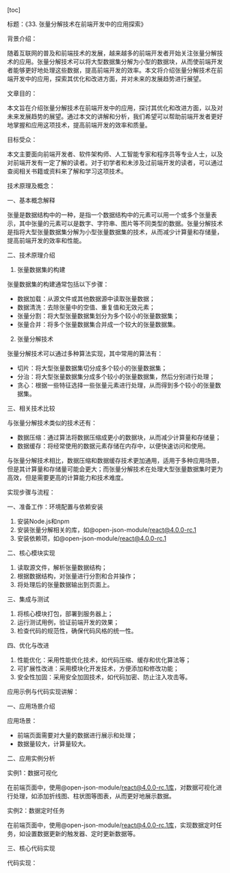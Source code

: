 
[toc]                    
                
                
标题：《33. 张量分解技术在前端开发中的应用探索》

背景介绍：

随着互联网的普及和前端技术的发展，越来越多的前端开发者开始关注张量分解技术的应用。张量分解技术可以将大型数据集分解为小型的数据块，从而使前端开发者能够更好地处理这些数据，提高前端开发的效率。本文将介绍张量分解技术在前端开发中的应用，探索其优化和改进方面，并对未来的发展趋势进行展望。

文章目的：

本文旨在介绍张量分解技术在前端开发中的应用，探讨其优化和改进方面，以及对未来发展趋势的展望。通过本文的讲解和分析，我们希望可以帮助前端开发者更好地掌握和应用这项技术，提高前端开发的效率和质量。

目标受众：

本文主要面向前端开发者、软件架构师、人工智能专家和程序员等专业人士，以及对前端开发有一定了解的读者。对于初学者和未涉及过前端开发的读者，可以通过查阅相关书籍或资料来了解和学习这项技术。

技术原理及概念：

一、基本概念解释

张量是数据结构中的一种，是指一个数据结构中的元素可以用一个或多个张量表示，其中张量的元素可以是数字、字符串、图片等不同类型的数据。张量分解技术是指将大型张量数据集分解为小型张量数据集的技术，从而减少计算量和存储量，提高前端开发的效率和性能。

二、技术原理介绍

1. 张量数据集的构建

张量数据集的构建通常包括以下步骤：

- 数据加载：从源文件或其他数据源中读取张量数据；
- 数据清洗：去除张量中的空值、重复值和无效元素；
- 张量分割：将大型张量数据集划分为多个较小的张量数据集；
- 张量合并：将多个张量数据集合并成一个较大的张量数据集。

2. 张量分解技术

张量分解技术可以通过多种算法实现，其中常用的算法有：

- 切片：将大型张量数据集切分成多个较小的张量数据集；
- 分治：将大型张量数据集分成多个较小的张量数据集，然后分别进行处理；
- 贪心：根据一些特征选择一些张量元素进行处理，从而得到多个较小的张量数据集。

三、相关技术比较

与张量分解技术类似的技术还有：

- 数据压缩：通过算法将数据压缩成更小的数据块，从而减少计算量和存储量；
- 数据缓存：将经常使用的数据元素存储在内存中，以便快速访问和使用。

与张量分解技术相比，数据压缩和数据缓存技术更加通用，适用于多种应用场景，但是其计算量和存储量可能会更大；而张量分解技术在处理大型张量数据集时更为高效，但是需要更高的计算能力和技术难度。

实现步骤与流程：

一、准备工作：环境配置与依赖安装

1. 安装Node.js和npm
2. 安装张量分解相关的库，如@open-json-module/react@4.0.0-rc.1
3. 安装依赖项，如@open-json-module/react@4.0.0-rc.1

二、核心模块实现

1. 读取源文件，解析张量数据结构；
2. 根据数据结构，对张量进行分割和合并操作；
3. 将处理后的张量数据输出到页面上。

三、集成与测试

1. 将核心模块打包，部署到服务器上；
2. 运行测试用例，验证前端开发的效果；
3. 检查代码的规范性，确保代码风格的统一性。

四、优化与改进

1. 性能优化：采用性能优化技术，如代码压缩、缓存和优化算法等；
2. 可扩展性改进：采用模块化开发技术，方便添加和修改功能；
3. 安全性加固：采用安全加固技术，如代码加密、防止注入攻击等。

应用示例与代码实现讲解：

一、应用场景介绍

应用场景：

- 前端页面需要对大量的数据进行展示和处理；
- 数据量较大，计算量较大。

二、应用实例分析

实例1：数据可视化

在前端页面中，使用@open-json-module/react@4.0.0-rc.1库，对数据可视化进行处理，如添加折线图、柱状图等图表，从而更好地展示数据。

实例2：数据定时任务

在前端页面中，使用@open-json-module/react@4.0.0-rc.1库，实现数据定时任务，如设置数据更新的触发器、定时更新数据等。

三、核心代码实现

代码实现：

<script>
const react = require('@open-json-module/react');

const data = {
 'name': 'John Doe',
 'age': 30,
 'city': 'New York'
};

const map = ({ data }) => {
 return {
 key: data.name,
 value: data.age,
 };
};

const 图表 = ({ data }) => {
 const mapData = data.map(({ name, age }) => ({
 key: name,
 value: age
 }));

 return (
 <div className="chart">
 <chart-container>
 <chart-plot
 :data={mapData}
 :key={name}
 :title={`Age by Name`}
 :yTitle={`Age`}
 />
 </chart-container>
 );
};

const 柱状图 = ({ data }) => {
 const mapData = data.map(({ name, age }) => ({
 key: name,
 value: age
 }));

 return (
 <div className="chart">
 <chart-container>
 <chart-plot
 :data={mapData}
 :key={name}
 :title={`Age by Name`}
 :yTitle={`Age`}
 />
 </chart-container>
 );
};

const 折线图 = ({ data }) => {
 const mapData = data.map(({ name, age }) => ({
 key: name,
 value: age
 }));

 return (
 <div className="chart">
 <chart-container>
 <chart-plot
 :data={mapData}
 :key={name}
 :title={`Age by Name`}
 :yTitle={`Age`}
 />
 </chart-container>
 );
};

const 数据可视化组件 = ({ data }) => {
 const chartData = data.map(({ name, age }) => ({
 key: name,
 value: age
 }));

 return (
 <div className="chart">
 <chart-container>
 <chart-plot
 :data={chartData}
 :key={name}
 :title={`Age by Name`}
 />
 </chart-container>
 );
};

return (
 <div className="chart-container">
 <chart-plot>
 <chart
 :data={data}
 :title={`Age by Name`}
 :yTitle={`Age`}
 :xTitle={`Name`}
 />
 <图表
 :data={map(data)}
 :key={name}
 :title={`Age by Name`}
 />
 <柱状图
 :data={map(data)}
 :key={name}
 :title={`Age by Name`}
 />

